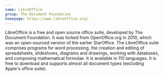 ```yaml
---
name: LibreOffice
group: The Document Foundation
homepage: https://www.libreoffice.org/
---
```


LibreOffice is a free and open source office suite, developed by The Document
Foundation. It was forked from OpenOffice.org in 2010, which was an open-sourced
version of the earlier StarOffice. The LibreOffice suite comprises programs for
word processing, the creation and editing of spreadsheets, slideshows, diagrams
and drawings, working with databases, and composing mathematical formulae. It is
available in 110 languages. It is free to download and supports almost all
document types (excluding Apple's office suite).
